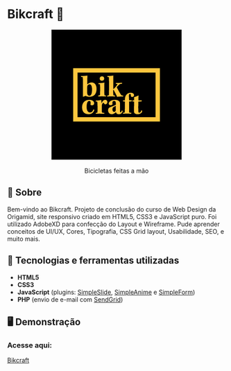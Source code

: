 # Bikcraft 🚴
 
<div align="center">
 <img src="https://github.com/Vinicius-Rangel-dev/Bikcraft/blob/main/web/img/og-image.png">
 <p>Bicicletas feitas a mão</p>
</div>
 
 ## 📖 Sobre
 Bem-vindo ao Bikcraft. Projeto de conclusão do curso de Web Design da Origamid, site responsivo criado em HTML5, CSS3 e JavaScript puro. Foi utilizado AdobeXD para confecção do Layout e Wireframe. Pude aprender conceitos de UI/UX, Cores, Tipografia, CSS Grid layout, Usabilidade, SEO, e muito mais.
 
 ## 🚀 Tecnologias e ferramentas utilizadas
- **HTML5**
- **CSS3**
- **JavaScript** (plugins: [SimpleSlide](https://github.com/origamid/simple-slide), [SimpleAnime](https://github.com/origamid/simple-anime) e [SimpleForm](https://github.com/origamid/simple-form))
- **PHP** (envio de e-mail com [SendGrid](https://sendgrid.com/))

## 🖥️ Demonstração
### Acesse aqui:
<a href="https://stupefied-leavitt-79e55c.netlify.app">Bikcraft</a>
